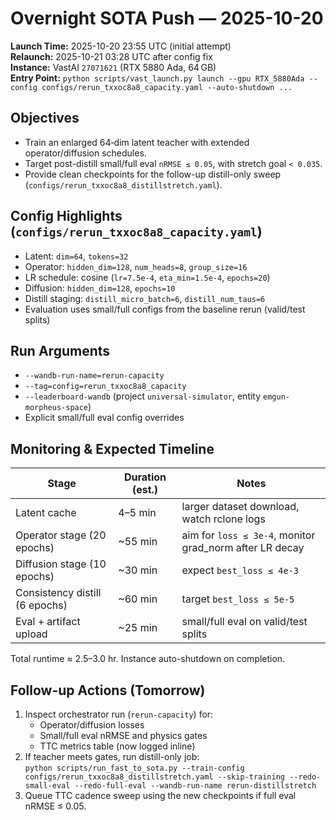 # Overnight SOTA Push — 2025-10-20

**Launch Time:** 2025-10-20 23:55 UTC (initial attempt)  
**Relaunch:** 2025-10-21 03:28 UTC after config fix  
**Instance:** VastAI `27071621` (RTX 5880 Ada, 64 GB)  
**Entry Point:** `python scripts/vast_launch.py launch --gpu RTX_5880Ada --config configs/rerun_txxoc8a8_capacity.yaml --auto-shutdown ...`

## Objectives
- Train an enlarged 64‑dim latent teacher with extended operator/diffusion schedules.
- Target post-distill small/full eval `nRMSE ≤ 0.05`, with stretch goal `< 0.035`.
- Provide clean checkpoints for the follow-up distill-only sweep (`configs/rerun_txxoc8a8_distillstretch.yaml`).

## Config Highlights (`configs/rerun_txxoc8a8_capacity.yaml`)
- Latent: `dim=64`, `tokens=32`
- Operator: `hidden_dim=128`, `num_heads=8`, `group_size=16`
- LR schedule: cosine (`lr=7.5e-4`, `eta_min=1.5e-4`, `epochs=20`)
- Diffusion: `hidden_dim=128`, `epochs=10`
- Distill staging: `distill_micro_batch=6`, `distill_num_taus=6`
- Evaluation uses small/full configs from the baseline rerun (valid/test splits)

## Run Arguments
- `--wandb-run-name=rerun-capacity`
- `--tag=config=rerun_txxoc8a8_capacity`
- `--leaderboard-wandb` (project `universal-simulator`, entity `emgun-morpheus-space`)
- Explicit small/full eval config overrides

## Monitoring & Expected Timeline
| Stage | Duration (est.) | Notes |
|-------|-----------------|-------|
| Latent cache | 4–5 min | larger dataset download, watch rclone logs |
| Operator stage (20 epochs) | ~55 min | aim for `loss ≤ 3e-4`, monitor grad_norm after LR decay |
| Diffusion stage (10 epochs) | ~30 min | expect `best_loss ≤ 4e-3` |
| Consistency distill (6 epochs) | ~60 min | target `best_loss ≤ 5e-5` |
| Eval + artifact upload | ~25 min | small/full eval on valid/test splits |

Total runtime ≈ 2.5–3.0 hr. Instance auto-shutdown on completion.

## Follow-up Actions (Tomorrow)
1. Inspect orchestrator run (`rerun-capacity`) for:
   - Operator/diffusion losses
   - Small/full eval nRMSE and physics gates
   - TTC metrics table (now logged inline)
2. If teacher meets gates, run distill-only job:  
   `python scripts/run_fast_to_sota.py --train-config configs/rerun_txxoc8a8_distillstretch.yaml --skip-training --redo-small-eval --redo-full-eval --wandb-run-name rerun-distillstretch`
3. Queue TTC cadence sweep using the new checkpoints if full eval nRMSE ≤ 0.05.
